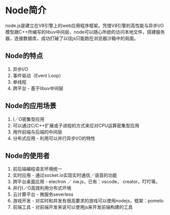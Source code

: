 # Node简介
node.js是建立在V8引擎上的web应用程序框架。凭借V8引擎的高性能与异步I/O模型跟C++所编写的libuv中间层，node可以随心所欲的访问本地文件，搭建服务器，连接数据库，成功打破了以往js只能跑在浏览器沙箱中的局面。

## Node的特点
1. 异步I/O
2. 事件驱动（Event Loop）
3. 单线程
4. 跨平台 - 基于libuv中间层


## Node的应用场景
1. I／O密集型应用
2. 可以通过C/C++扩展或子进程的方式来应对CPU运算密集型应用
3. 用作前端与后端的中间层
4. 分布式应用 - 利用可以并行异步I/O的特性

## Node的使用者
1. 前后端编程语言环境统一
2. 实时应用 - 通过socket.io实现实时通信／语音的功能
3. 跨平台桌面应用 - electron ／ nw.js，已有：vscode， creator，叮叮等。
4. 并行I／O高效利用分布式坏境
5. 云计算平台 - 微服务severless
6. 游戏开发 - 对实时和并发有很高要求的游戏可以使用nodejs，框架：pomelo
7. 前端工具 - 对前端开发来说可以使用js来开发前端构建的工具
